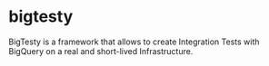 # bigtesty

BigTesty is a framework that allows to create Integration Tests with BigQuery on a real and short-lived Infrastructure.